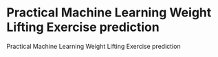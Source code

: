 # Practical Machine Learning Weight Lifting Exercise prediction
Practical Machine Learning Weight Lifting Exercise prediction
